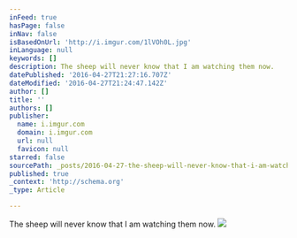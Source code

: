 ```yaml
---
inFeed: true
hasPage: false
inNav: false
isBasedOnUrl: 'http://i.imgur.com/1lVOh0L.jpg'
inLanguage: null
keywords: []
description: The sheep will never know that I am watching them now.
datePublished: '2016-04-27T21:27:16.707Z'
dateModified: '2016-04-27T21:24:47.142Z'
author: []
title: ''
authors: []
publisher:
  name: i.imgur.com
  domain: i.imgur.com
  url: null
  favicon: null
starred: false
sourcePath: _posts/2016-04-27-the-sheep-will-never-know-that-i-am-watching-them-now.md
published: true
_context: 'http://schema.org'
_type: Article

---
```

The sheep will never know that I am watching them now.
![](http://i.imgur.com/1lVOh0L.jpg)